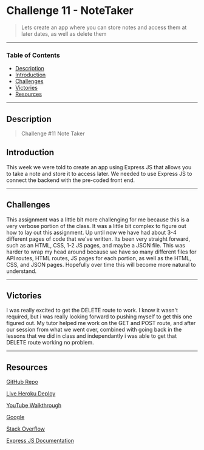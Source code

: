 # Challenge 11 - NoteTaker
> Lets create an app where you can store notes and access them at later dates, as well as delete them
---
### Table of Contents
- [Description](#description)
- [Introduction](#introduction)
- [Challenges](#challenges)
- [Victories](#victories)
- [Resources](#resources)

---

## Description

> Challenge #11 Note Taker

## Introduction 
This week we were told to create an app using Express JS that allows you to take a note and store it to access later. We needed to use Express JS to connect the backend with the pre-coded front end.


---

## Challenges
This assignment was a little bit more challenging for me because this is a very verbose portion of the class. It was a little bit complex to figure out how to lay out this assignment. Up until now we have had about 3-4 different pages of code that we've written. Its been very straight forward, such as an HTML, CSS, 1-2 JS pages, and maybe a JSON file. This was harder to wrap my head around because we have so many different files for API routes, HTML routes, JS pages for each portion, as well as the HTML, CSS, and JSON pages. Hopefully over time this will become more natural to understand.



---
## Victories

I was really excited to get the DELETE route to work. I know it wasn't required, but i was really looking forward to pushing myself to get this one figured out. My tutor helped me work on the GET and POST route, and after our session from what we went over, combined with going back in the lessons that we did in class and independantly i was able to get that DELETE route working no problem.


---


## Resources 

<a href="https://github.com/kelleymarne/noteTaker">GitHub Repo</a>

<a href="https://notetaker-ch11.herokuapp.com/">Live Heroku Deploy</a>

<a href="https://youtu.be/-IcBXpPAFLE"> YouTube Walkthrough</a>

<a href="https://www.google.com/webhp?hl=en&sa=X&ved=0ahUKEwiLjJ7fosLvAhWXW80KHawRD_oQPAgI">Google</a>

<a href="https://stackoverflow.com/">Stack Overflow</a>

<a href="https://notetaker-ch11.herokuapp.com/">Express JS Documentation</a>

